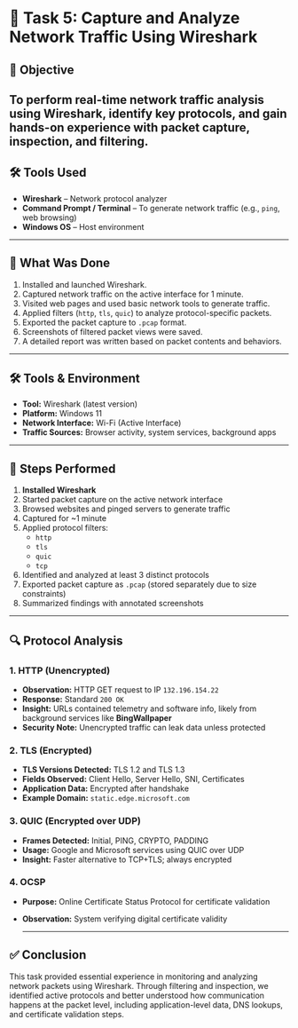 # 📡 Task 5: Capture and Analyze Network Traffic Using Wireshark

## 🎯 Objective
To perform real-time network traffic analysis using Wireshark, identify key protocols, and gain hands-on experience with packet capture, inspection, and filtering.
---

## 🛠️ Tools Used
- **Wireshark** – Network protocol analyzer
- **Command Prompt / Terminal** – To generate network traffic (e.g., `ping`, web browsing)
- **Windows OS** – Host environment

---

## 🧪 What Was Done

1. Installed and launched Wireshark.
2. Captured network traffic on the active interface for 1 minute.
3. Visited web pages and used basic network tools to generate traffic.
4. Applied filters (`http`, `tls`, `quic`) to analyze protocol-specific packets.
5. Exported the packet capture to `.pcap` format.
6. Screenshots of filtered packet views were saved.
7. A detailed report was written based on packet contents and behaviors.

---


## 🛠 Tools & Environment
- **Tool:** Wireshark (latest version)
- **Platform:** Windows 11
- **Network Interface:** Wi-Fi (Active Interface)
- **Traffic Sources:** Browser activity, system services, background apps

---

## 🔄 Steps Performed

1. **Installed Wireshark**
2. Started packet capture on the active network interface
3. Browsed websites and pinged servers to generate traffic
4. Captured for ~1 minute
5. Applied protocol filters:
   - `http`
   - `tls`
   - `quic`
   - `tcp`
6. Identified and analyzed at least 3 distinct protocols
7. Exported packet capture as `.pcap` (stored separately due to size constraints)
8. Summarized findings with annotated screenshots

---

## 🔍 Protocol Analysis

### 1. **HTTP (Unencrypted)**
- **Observation:** HTTP GET request to IP `132.196.154.22`
- **Response:** Standard `200 OK`
- **Insight:** URLs contained telemetry and software info, likely from background services like **BingWallpaper**
- **Security Note:** Unencrypted traffic can leak data unless protected

### 2. **TLS (Encrypted)**
- **TLS Versions Detected:** TLS 1.2 and TLS 1.3
- **Fields Observed:** Client Hello, Server Hello, SNI, Certificates
- **Application Data:** Encrypted after handshake
- **Example Domain:** `static.edge.microsoft.com`

### 3. **QUIC (Encrypted over UDP)**
- **Frames Detected:** Initial, PING, CRYPTO, PADDING
- **Usage:** Google and Microsoft services using QUIC over UDP
- **Insight:** Faster alternative to TCP+TLS; always encrypted

### 4. **OCSP**
- **Purpose:** Online Certificate Status Protocol for certificate validation
- **Observation:** System verifying digital certificate validity

  ---
## ✅ Conclusion
This task provided essential experience in monitoring and analyzing network packets using Wireshark. Through filtering and inspection, we identified active protocols and better understood how communication happens at the packet level, including application-level data, DNS lookups, and certificate validation steps.

